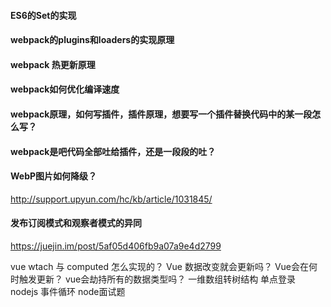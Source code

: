 
#### ES6的Set的实现
#### webpack的plugins和loaders的实现原理
#### webpack 热更新原理
#### webpack如何优化编译速度
#### webpack原理，如何写插件，插件原理，想要写一个插件替换代码中的某一段怎么写？
#### webpack是吧代码全部吐给插件，还是一段段的吐？

#### WebP图片如何降级？
http://support.upyun.com/hc/kb/article/1031845/

#### 发布订阅模式和观察者模式的异同
https://juejin.im/post/5af05d406fb9a07a9e4d2799


vue wtach 与 computed 怎么实现的？
Vue 数据改变就会更新吗？ Vue会在何时触发更新？
vue会劫持所有的数据类型吗？
一维数组转树结构
单点登录
nodejs 事件循环
node面试题
